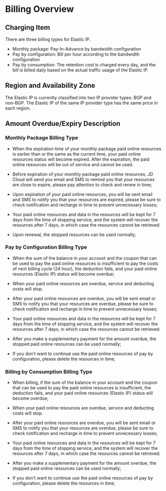 # Billing Overview
## Charging Item

There are three billing types for Elastic IP.

- Monthly package: Pay-In-Advance by bandwidth configuration
- Pay by configuration: Bill per hour according to the bandwidth configuration
- Pay by consumption: The retention cost is charged every day, and the bill is billed daily based on the actual traffic usage of the Elastic IP.

## Region and Availability Zone

The Elastic IP is currently classified into two IP provider types: BGP and non-BGP. The Elastic IP of the same IP provider type has the same price in each region.

## Amount Overdue/Expiry Description

### Monthly Package Billing Type
- When the expiration time of your monthly package paid online resources is earlier than or the same as the current time, your paid online resources status will become expired. After the expiration, the paid online resources will be out of service and cannot be used.

- Before expiration of your monthly package paid online resources, JD Cloud will send you email and SMS to remind you that your resources are close to expire, please pay attention to check and renew in time;

- Upon expiration of your paid online resources, you will be sent email and SMS to notify you that your resources are expired, please be sure to check notification and recharge in time to prevent unnecessary losses;

- Your paid online resources and data in the resources will be kept for 7 days from the time of stopping service, and the system will recover the resources after 7 days, in which case the resources cannot be retrieved.

- Upon renewal, the stopped resources can be used normally;

### Pay by Configuration Billing Type
- When the sum of the balance in your account and the coupon that can be used to pay the paid online resources is insufficient to pay the costs of next billing cycle (24 hour), the deduction fails, and your paid online resources (Elastic IP) status will become overdue;

- When your paid online resources are overdue, service and deducting costs will stop.

- After your paid online resources are overdue, you will be sent email or SMS to notify you that your resources are overdue, please be sure to check notification and recharge in time to prevent unnecessary losses;

- Your paid online resources and data in the resources will be kept for 7 days from the time of stopping service, and the system will recover the resources after 7 days, in which case the resources cannot be retrieved.

- After you make a supplementary payment for the amount overdue, the stopped paid online resources can be used normally;

- If you don’t want to continue use the paid online resources of pay by configuration, please delete the resources in time;

### Billing by Consumption Billing Type
- When billing, if the sum of the balance in your account and the coupon that can be used to pay the paid online resources is insufficient, the deduction fails, and your paid online resources (Elastic IP) status will become overdue;

- When your paid online resources are overdue, service and deducting costs will stop.

- After your paid online resources are overdue, you will be sent email or SMS to notify you that your resources are overdue, please be sure to check notification and recharge in time to prevent unnecessary losses;

- Your paid online resources and data in the resources will be kept for 7 days from the time of stopping service, and the system will recover the resources after 7 days, in which case the resources cannot be retrieved.

- After you make a supplementary payment for the amount overdue, the stopped paid online resources can be used normally;

- If you don’t want to continue use the paid online resources of pay by configuration, please delete the resources in time;
